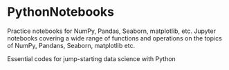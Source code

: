 # PythonNotebooks
Practice notebooks for NumPy, Pandas, Seaborn, matplotlib, etc.
Jupyter notebooks covering a wide range of functions and operations on the topics of NumPy, Pandans, Seaborn, matplotlib etc. 

Essential codes for jump-starting data science with Python
